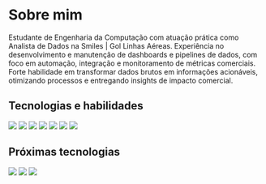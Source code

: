 # Sobre mim
Estudante de Engenharia da Computação com atuação prática como Analista de Dados na Smiles | Gol Linhas Aéreas. Experiência no desenvolvimento e manutenção de dashboards e pipelines de dados, com foco em automação, integração e monitoramento de métricas comerciais. Forte habilidade em transformar dados brutos em informações acionáveis, otimizando processos e entregando insights de impacto comercial.

## Tecnologias e habilidades
<img src="https://img.shields.io/badge/python-3670A0?style=for-the-badge&logo=python&logoColor=ffdd54"/>
<img src="https://img.shields.io/badge/power_bi-F2C811?style=for-the-badge&logo=powerbi&logoColor=black"/>
<img src="https://img.shields.io/badge/scikit--learn-%23F7931E.svg?style=for-the-badge&logo=scikit-learn&logoColor=white"/>
<img src="https://img.shields.io/badge/pandas-%23150458.svg?style=for-the-badge&logo=pandas&logoColor=white"/>
<img src="https://img.shields.io/badge/numpy-%23013243.svg?style=for-the-badge&logo=numpy&logoColor=white"/>
<img src="https://img.shields.io/badge/Matplotlib-%23ffffff.svg?style=for-the-badge&logo=Matplotlib&logoColor=black"/>
<img src="https://img.shields.io/badge/MongoDB-%234ea94b.svg?style=for-the-badge&logo=mongodb&logoColor=white"/>

## Próximas tecnologias
<img src="https://img.shields.io/badge/TensorFlow-FF6F00?style=for-the-badge&logo=tensorflow&logoColor=white"/>
<img src="https://img.shields.io/badge/PyTorch-%23EE4C2C.svg?style=for-the-badge&logo=PyTorch&logoColor=white"/>
<img src="https://img.shields.io/badge/mlflow-%23d9ead3.svg?style=for-the-badge&logo=numpy&logoColor=blue"/>
